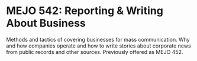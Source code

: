 # MEJO 542: Reporting & Writing About Business

Methods and tactics of covering businesses for mass communication. Why and how companies operate and how to write stories about corporate news from public records and other sources. Previously offered as MEJO 452.